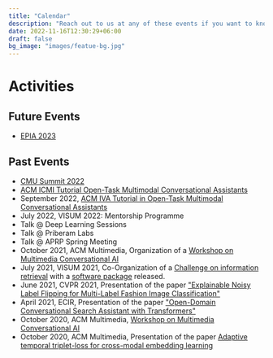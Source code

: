 ```yaml
---
title: "Calendar"
description: "Reach out to us at any of these events if you want to know more about our project."
date: 2022-11-16T12:30:29+06:00
draft: false
bg_image: "images/featue-bg.jpg"
---
```



# Activities

## Future Events
- [EPIA 2023](https://epia2023.inesctec.pt/)

## Past Events

- [CMU Summit 2022](https://summit2022.cmuportugal.org/)
- [ACM ICMI Tutorial Open-Task Multimodal Conversational Assistants](https://icmi.acm.org/2022/tutorials/)
- September 2022, [ACM IVA Tutorial in Open-Task Multimodal Conversational Assistants](https://ivaconference2022.ualg.pt/program/workshops/)
- July 2022, VISUM 2022: Mentorship Programme 
- Talk @ Deep Learning Sessions
- Talk @ Priberam Labs 
- Talk @ APRP Spring Meeting
- October 2021, ACM Multimedia, Organization of a [Workshop on Multimedia Conversational AI](https://sites.google.com/view/multimodal-conversational-ai/home?authuser=0)
- July 2021, VISUM 2021, Co-Organization of a [Challenge on information retrieval](https://ifetch-chatbot.github.io/blog/blog-post-20210401/) with a [software package](https://ifetch-chatbot.github.io/software/) released.
- June 2021, CVPR 2021, Presentation of the paper ["Explainable Noisy Label Flipping for Multi-Label Fashion Image Classification"](https://ifetch-chatbot.github.io/blog/blog-post-20210518/)
- April 2021, ECIR, Presentation of the paper ["Open-Domain Conversational Search Assistant with Transformers"](https://ifetch-chatbot.github.io/blog/blog-post-20210427/)
- October 2020, ACM Multimedia, [Workshop on Multimedia Conversational AI](https://sites.google.com/view/multimodal-conversational-ai/home?authuser=0)
- October 2020, ACM Multimedia, Presentation of the paper [Adaptive temporal triplet-loss for cross-modal embedding learning](https://dl.acm.org/doi/10.1145/3394171.3413540)
